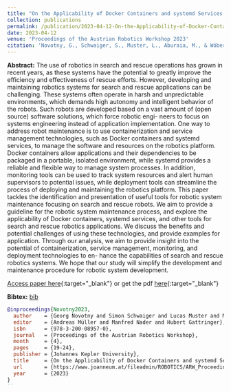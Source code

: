 ```yaml
---
title: "On the Applicability of Docker Containers and systemd Services for Search and Rescue Applications"
collection: publications
permalink: /publication/2023-04-12-On-the-Applicability-of-Docker-Containers-and-systemd-Services-for-Search-and-Rescue-Applications
date: 2023-04-12
venue: 'Proceedings of the Austrian Robotics Workshop 2023'
citation: 'Novotny, G., Schwaiger, S., Muster, L., Aburaia, M., & Wöber, W. (2023). On the Applicability of Docker Containers and systemd Services for Search and Rescue Applications. In A. Müller, M. Nader, & H. Gattringer (Eds.), Proceedings of the Austrian Robotics Workshop (pp. 19–24). Johannes Kepler University. https://www.joanneum.at/fileadmin/ROBOTICS/ARW_Proceedings/2023_ARW_Proceedings.pdf'
---
```


__Abstract:__ The use of robotics in search and rescue operations has grown in recent years, as these systems have the potential to greatly improve the efficiency and effectiveness of rescue efforts. However, developing and maintaining robotics systems for search and rescue applications can be challenging. These systems often operate in harsh and unpredictable environments, which demands high autonomy and intelligent behavior of the robots. Such robots are developed based on a vast amount of (open source) software solutions, which force robotic engi- neers to focus on systems engineering instead of application implementation. One way to address robot maintenance is to use containerization and service management technologies, such as Docker containers and systemd services, to manage the software and resources on the robotics platform. Docker containers allow applications and their dependencies to be packaged in a portable, isolated environment, while systemd provides a reliable and flexible way to manage system processes. In addition, monitoring tools can be used to track system resources and alert human supervisors to potential issues, while deployment tools can streamline the process of deploying and maintaining the robotics platform. This paper tackles the identification and presentation of useful tools for robotic system maintenance focusing on search and rescue robots. We aim to provide a guideline for the robotic system maintenance process, and explore the applicability of Docker containers, systemd services, and other tools for search and rescue robotics applications. We discuss the benefits and potential challenges of using these technologies, and provide examples for application. Through our analysis, we aim to provide insight into the potential of containerization, service management, monitoring, and deployment technologies to en- hance the capabilities of search and rescue robotics systems. We hope that our study will simplify the development and maintenance procedure for robotic system development.

[Access paper here](https://www.joanneum.at/fileadmin/ROBOTICS/ARW_Proceedings/2023_ARW_Proceedings.pdf){:target="_blank"} or get the pdf [here](files/paper/On_the_Applicability_of_Docker_Containers_and_systemd_Services_for_Search_and_Rescue_Applications.pdf){:target="_blank"}

__Bibtex:__ [bib](files/bib/Novotny2023b.bib)

```bibtex
@inproceedings{Novotny2023,
  author    = {Georg Novotny and Simon Schwaiger and Lucas Muster and Mohamed Aburaia and Wilfried W{\"o}ber},
  editor    = {Andreas Müller and Manfred Nader and Hubert Gattringer},
  isbn      = {978-3-200-08957-0},
  journal   = {Proceedings of the Austrian Robotics Workshop},
  month     = {4},
  pages     = {19-24},
  publisher = {Johannes Kepler University},
  title     = {On the Applicability of Docker Containers and systemd Services for Search and Rescue Applications},
  url       = {https://www.joanneum.at/fileadmin/ROBOTICS/ARW_Proceedings/2023_ARW_Proceedings.pdf},
  year      = {2023}
}
``